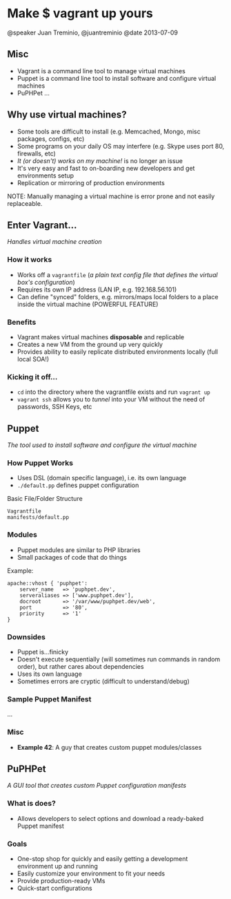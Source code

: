 # Make $ vagrant up yours
@speaker Juan Treminio, @juantreminio
@date 2013-07-09

## Misc
- Vagrant is a command line tool to manage virtual machines
- Puppet is a command line tool to install software and configure virtual machines
- PuPHPet …

## Why use virtual machines?
- Some tools are difficult to install (e.g. Memcached, Mongo, misc packages, configs, etc)
- Some programs on your daily OS may interfere (e.g. Skype uses port 80, firewalls, etc)
- *It (or doesn't) works on my machine!* is no longer an issue
- It's very easy and fast to on-boarding new developers and get environments setup
- Replication or mirroring of production environments

NOTE: Manually managing a virtual machine is error prone and not easily replaceable.

## Enter Vagrant…
*Handles virtual machine creation*

### How it works
- Works off a `vagrantfile` (*a plain text config file that defines the virtual box's configuration*)
- Requires its own IP address (LAN IP, e.g. 192.168.56.101)
- Can define "synced" folders, e.g. mirrors/maps local folders to a place inside the virtual machine (POWERFUL FEATURE)

### Benefits
- Vagrant makes virtual machines **disposable** and replicable
- Creates a new VM from the ground up very quickly
- Provides ability to easily replicate distributed environments locally (full local SOA!)

### Kicking it off...
- `cd` into the directory where the vagrantfile exists and run `vagrant up`
- `vagrant ssh` allows you to *tunnel* into your VM without the need of passwords, SSH Keys, etc

## Puppet
*The tool used to install software and configure the virtual machine*

### How Puppet Works
- Uses DSL (domain specific language), i.e. its own language
- `./default.pp` defines puppet configuration

Basic File/Folder Structure
```
Vagrantfile
manifests/default.pp
```

### Modules
- Puppet modules are similar to PHP libraries
- Small packages of code that do things

Example:
```
apache::vhost { 'puphpet':
    server_name   => 'puphpet.dev',
    serveraliases => ['www.puphpet.dev'],
    docroot       => '/var/www/puphpet.dev/web',
    port          => '80',
    priority      => '1'
}
```

### Downsides
- Puppet is…finicky
- Doesn't execute sequentially (will sometimes run commands in random order), but rather cares about dependencies
- Uses its own language
- Sometimes errors are cryptic (difficult to understand/debug)

### Sample Puppet Manifest
…

### Misc
- **Example 42**: A guy that creates custom puppet modules/classes

## PuPHPet
*A GUI tool that creates custom Puppet configuration manifests*

### What is does?
- Allows developers to select options and download a ready-baked Puppet manifest

### Goals
- One-stop shop for quickly and easily getting a development environment up and running
- Easily customize your environment to fit your needs
- Provide production-ready VMs
- Quick-start configurations
